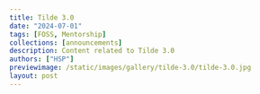 ```yaml
---
title: Tilde 3.0
date: "2024-07-01"
tags: [FOSS, Mentorship]
collections: [announcements]
description: Content related to Tilde 3.0
authors: ["HSP"]
previewimage: /static/images/gallery/tilde-3.0/tilde-3.0.jpg
layout: post
---
```

